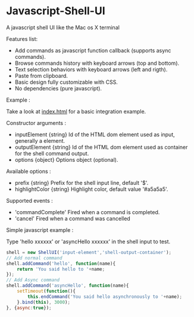 # Javascript-Shell-UI
A javascript shell UI like the Mac os X terminal

Features list:

 * Add commands as javascript function callback (supports async commands).
 * Browse commands history with keyboard arrows (top and bottom).
 * Text selection behaviors with keyboard arrows (left and rigth).
 * Paste from clipboard.
 * Basic design fully customizable with CSS.
 * No dependencies (pure javascript).
 
Example :

Take a look at [index.html](https://github.com/Nadib/Javascript-Shell-UI/blob/master/index.html) for a basic integration example.

Constructor arguments :

 * inputElement {string} Id of the HTML dom element used as input, generally a <span> element.
 * outputElement {string} Id of the HTML dom element used as container for the shell command output.
 * options {object} Options object (optional).
 
Available options :

 * prefix {string} Prefix for the shell input line, default '$'.
 * highlightColor {string} Highlight color, default value '#a5a5a5'.
 
 Supported events :
 
 * 'commandComplete' Fired when a command is completed.
 * 'cancel' Fired when a command was cancelled

Simple javascript example :

Type 'hello xxxxxx' or 'asyncHello xxxxxx' in the shell input to test.

```javascript
shell = new ShellUI('input-element','shell-output-container');
// Add normal command
shell.addCommand('hello', function(name){
	return 'You said hello to '+name;
});
// Add Async command
shell.addCommand('asyncHello', function(name){
	setTimeout(function(){
  		this.endCommand('You said hello asynchronously to '+name);		
  	}.bind(this), 3000);
}, {async:true});
```